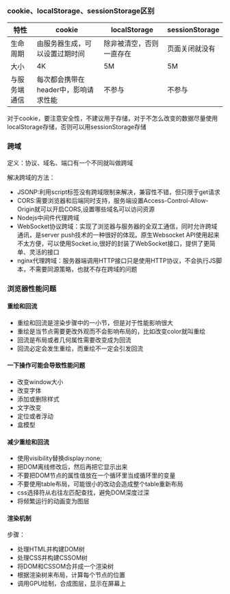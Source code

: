 ### cookie、localStorage、sessionStorage区别 ###

| 特性 | cookie | localStorage | sessionStorage |
|------|-------|------------|:-------------|
|生命周期|由服务器生成，可以设置过期时间|除非被清空，否则一直存在|页面关闭就没有|
|大小  | 4K  | 5M  |  5M  |
|与服务端通信|每次都会携带在header中，影响请求性能|不参与|不参与|

对于cookie，要注意安全性，不建议用于存储，对于不怎么改变的数据尽量使用localStorage存储，否则可以用sessionStorage存储

### 跨域 ###

定义：协议、域名、端口有一个不同就叫做跨域

解决跨域的方法：
- JSONP:利用script标签没有跨域限制来解决，兼容性不错，但只限于get请求
- CORS:需要浏览器和后端同时支持，服务端设置Access-Control-Allow-Origin就可以开启CORS,设置哪些域名可以访问资源
- Nodejs中间件代理跨域
- WebSocket协议跨域：实现了浏览器与服务器的全双工通信，同时允许跨域通讯，是server push技术的一种很好的体现。原生Websocket API使用起来不太方便，可以使用Socket.io,很好的封装了WebSocket接口，提供了更简单、灵活的接口
- nginx代理跨域：服务器端调用HTTP接口只是使用HTTP协议，不会执行JS脚本，不需要同源策略，也就不存在跨域的问题

### 浏览器性能问题 ###

#### 重绘和回流 ####
- 重绘和回流是渲染步骤中的一小节，但是对于性能影响很大
- 重绘是当节点需要更改外观而不会影响布局的，比如改变color就叫重绘
- 回流是布局或者几何属性需要改变成为回流
- 回流必定会发生重绘，而重绘不一定会引发回流

#### 一下操作可能会导致性能问题 ####
- 改变window大小
- 改变字体
- 添加或删除样式
- 文字改变
- 定位或者浮动
- 盒模型

#### 减少重绘和回流 ####
- 使用visibility替换display:none;
- 把DOM离线修改后，然后再把它显示出来
- 不要把DOM节点的属性值放在一个循环里当成循环里的变量
- 不要使用table布局，可能很小的改动会造成整个table重新布局
- css选择符从右往左匹配查找，避免DOM深度过深
- 将频繁运行的动画变为图层


#### 渲染机制 ####

步骤：
- 处理HTML并构建DOM树
- 处理CSS并构建CSSOM树
- 将DOM和CSSOM合并成一个渲染树
- 根据渲染树来布局，计算每个节点的位置
- 调用GPU绘制，合成图层，显示在屏幕上